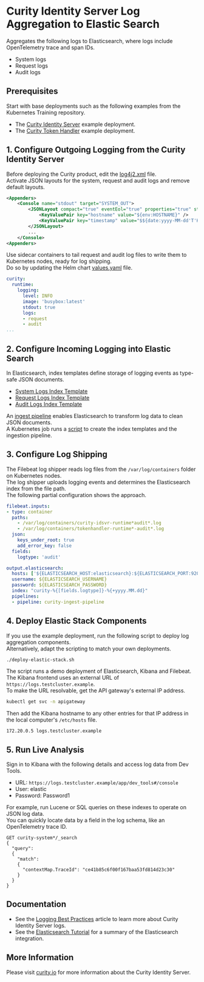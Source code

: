 # Curity Identity Server Log Aggregation to Elastic Search

Aggregates the following logs to Elasticsearch, where logs include OpenTelemetry trace and span IDs.

- System logs
- Request logs
- Audit logs

## Prerequisites

Start with base deployments such as the following examples from the Kubernetes Training repository.

- The [Curity Identity Server](https://github.com/curityio/kubernetes-training?tab=readme-ov-file#3---curity-identity-server-example) example deployment.
- The [Curity Token Handler](https://github.com/curityio/kubernetes-training?tab=readme-ov-file#4---curity-token-handler-example) example deployment.

## 1. Configure Outgoing Logging from the Curity Identity Server

Before deploying the Curity product, edit the [log4j2.xml](https://github.com/curityio/kubernetes-training/blob/main/resources/curity/idsvr-final/log4j2.xml) file.\
Activate JSON layouts for the system, request and audit logs and remove default layouts.

```xml
<Appenders>
    <Console name="stdout" target="SYSTEM_OUT">
        <JSONLayout compact="true" eventEol="true" properties="true" stacktraceAsString="true">
            <KeyValuePair key="hostname" value="${env:HOSTNAME}" />
            <KeyValuePair key="timestamp" value="$${date:yyyy-MM-dd'T'HH:mm:ss.SSSZ}" />
        </JSONLayout>
        ...
    </Console>
<Appenders>
```

Use sidecar containers to tail request and audit log files to write them to Kubernetes nodes, ready for log shipping.\
Do so by updating the Helm chart [values.yaml](https://github.com/curityio/kubernetes-training/blob/main/resources/curity/idsvr-final/values.yaml) file.

```yaml
curity:
  runtime:
    logging:
      level: INFO
      image: 'busybox:latest'
      stdout: true
      logs:
      - request
      - audit
...
```

## 2. Configure Incoming Logging into Elastic Search

In Elasticsearch, index templates define storage of logging events as type-safe JSON documents.

- [System Logs Index Template](ingestion/indextemplate-curity-system.json)
- [Request Logs Index Template](ingestion/indextemplate-curity-request.json)
- [Audit Logs Index Template](ingestion/indextemplate-curity-audit.json)

An [ingest pipeline](ingestion/README.md) enables Elasticsearch to transform log data to clean JSON documents.\
A Kubernetes job runs a [script](ingestion/initdata.sh) to create the index templates and the ingestion pipeline.

## 3. Configure Log Shipping

The Filebeat log shipper reads log files from the `/var/log/containers` folder on Kubernetes nodes.\
The log shipper uploads logging events and determines the Elasticsearch index from the file path.\
The following partial configuration shows the approach.

```yaml
filebeat.inputs:
- type: container
  paths:
    - /var/log/containers/curity-idsvr-runtime*audit*.log
    - /var/log/containers/tokenhandler-runtime*-audit*.log
  json:
    keys_under_root: true
    add_error_key: false
  fields:
    logtype: 'audit'

output.elasticsearch:
  hosts: ['${ELASTICSEARCH_HOST:elasticsearch}:${ELASTICSEARCH_PORT:9200}']
  username: ${ELASTICSEARCH_USERNAME}
  password: ${ELASTICSEARCH_PASSWORD}
  index: "curity-%{[fields.logtype]}-%{+yyyy.MM.dd}"
  pipelines:
  - pipeline: curity-ingest-pipeline
```

## 4. Deploy Elastic Stack Components

If you use the example deployment, run the following script to deploy log aggregation components.\
Alternatively, adapt the scripting to match your own deployments.

```bash
./deploy-elastic-stack.sh
```

The script runs a demo deployment of Elasticsearch, Kibana and Filebeat.\
The Kibana frontend uses an external URL of `https://logs.testcluster.example`.\
To make the URL resolvable, get the API gateway's external IP address.

```bash
kubectl get svc -n apigateway
```

Then add the Kibana hostname to any other entries for that IP address in the local computer's `/etc/hosts` file.

```text
172.20.0.5 logs.testcluster.example
```

## 5. Run Live Analysis

Sign in to Kibana with the following details and access log data from Dev Tools.

- URL: `https://logs.testcluster.example/app/dev_tools#/console`
- User: elastic
- Password: Password1

For example, run Lucene or SQL queries on these indexes to operate on JSON log data.\
You can quickly locate data by a field in the log schema, like an OpenTelemetry trace ID.

```text
GET curity-system*/_search
{ 
  "query":
  {
    "match":
    {
      "contextMap.TraceId": "ce41b85c6f00f167baa53fd814d23c30"
    }
  }
}
```

## Documentation

- See the [Logging Best Practices](https://curity.io/resources/learn/logging-best-practices) article to learn more about Curity Identity Server logs.
- See the [Elasticsearch Tutorial](https://curity.io/resources/learn/log-to-elasticsearch) for a summary of the Elasticsearch integration.

## More Information

Please visit [curity.io](https://curity.io/) for more information about the Curity Identity Server.
